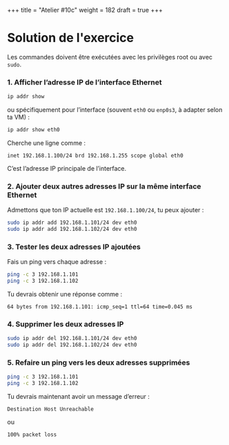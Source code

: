 +++
title = "Atelier #10c"
weight = 182
draft = true
+++

# Solution de l'exercice

Les commandes doivent être exécutées avec les privilèges root ou avec `sudo`.


### 1. **Afficher l’adresse IP de l’interface Ethernet**
```bash
ip addr show
```
ou spécifiquement pour l’interface (souvent `eth0` ou `enp0s3`, à adapter selon ta VM) :
```bash
ip addr show eth0
```
Cherche une ligne comme :
```
inet 192.168.1.100/24 brd 192.168.1.255 scope global eth0
```
C’est l’adresse IP principale de l’interface.


### 2. **Ajouter deux autres adresses IP sur la même interface Ethernet**
Admettons que ton IP actuelle est `192.168.1.100/24`, tu peux ajouter :
```bash
sudo ip addr add 192.168.1.101/24 dev eth0
sudo ip addr add 192.168.1.102/24 dev eth0
```


### 3. **Tester les deux adresses IP ajoutées**
Fais un ping vers chaque adresse :
```bash
ping -c 3 192.168.1.101
ping -c 3 192.168.1.102
```
Tu devrais obtenir une réponse comme :
```
64 bytes from 192.168.1.101: icmp_seq=1 ttl=64 time=0.045 ms
```


### 4. **Supprimer les deux adresses IP**
```bash
sudo ip addr del 192.168.1.101/24 dev eth0
sudo ip addr del 192.168.1.102/24 dev eth0
```


### 5. **Refaire un ping vers les deux adresses supprimées**
```bash
ping -c 3 192.168.1.101
ping -c 3 192.168.1.102
```
Tu devrais maintenant avoir un message d’erreur :
```
Destination Host Unreachable
```
ou
```
100% packet loss
```
